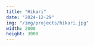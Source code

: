 ```yaml
---
title: "Hikari"
date: "2024-12-29"
img: "/img/projects/hikari.jpg"
width: 2000
height: 3000
---
```


